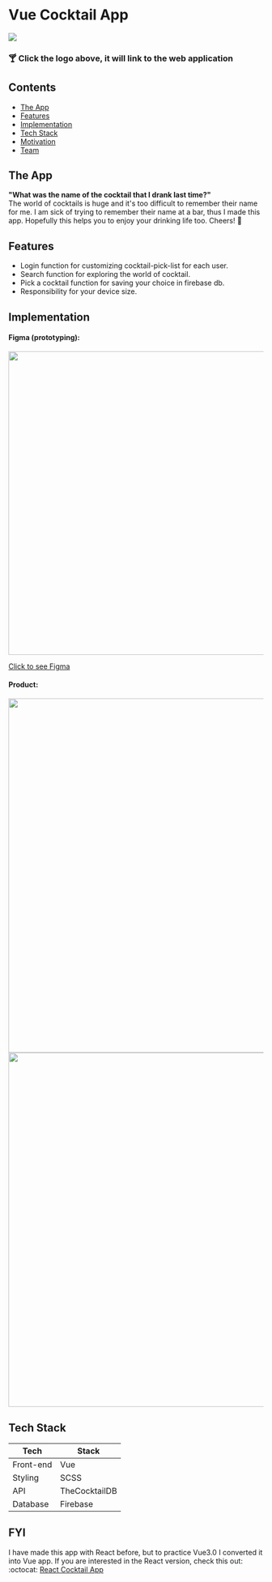 # Vue Cocktail App

[![](https://user-images.githubusercontent.com/67154580/135373319-b0bd6722-240f-4ff9-95bb-681498b2b29c.png)](https://cocktail.clo3d.com/)


### :cocktail: Click the logo above, it will link to the web application 

## Contents
- [The App](#the-app)
- [Features](#features)
- [Implementation](#implementation)
- [Tech Stack](#tech-stack)
- [Motivation](#motivation)
- [Team](#team)


## The App
**"What was the name of the cocktail that I drank last time?"**<br/>
The world of cocktails is huge and it's too difficult to remember their name for me.
I am sick of trying to remember their name at a bar, thus I made this app.
Hopefully this helps you to enjoy your drinking life too. Cheers! :clinking_glasses:

## Features
- Login function for customizing cocktail-pick-list for each user.
- Search function for exploring the world of cocktail.
- Pick a cocktail function for saving your choice in firebase db.
- Responsibility for your device size.

## Implementation
#### Figma (prototyping):
<img src="https://user-images.githubusercontent.com/67154580/135374111-8cb4c0f2-11fd-4880-bad0-a47f945b1b04.png" width="600"/>

[Click to see Figma](https://www.figma.com/file/LgrL9CknyrWQzF2EJAd35x/Cocktail-App?node-id=0%3A1)


#### Product:
<img src="https://user-images.githubusercontent.com/67154580/135374248-41da0b1f-e05f-4fcc-a981-0ad3bc2c808a.jpg" width="700"/>
<img src="https://user-images.githubusercontent.com/67154580/135374304-a5d05f04-952f-4392-a5bd-347e753be512.gif" width="700"/>

## Tech Stack
| Tech | Stack |
| ------------- | ------------- |
| Front-end | Vue |
| Styling | SCSS |
| API | TheCocktailDB |
| Database | Firebase |

## FYI
I have made this app with React before, but to practice Vue3.0 I converted it into Vue app.
If you are interested in the React version, check this out: :octocat:	[React Cocktail App](https://github.com/jo-soyoung/cocktail-app)
